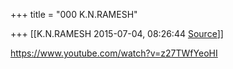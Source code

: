 +++
title = "000 K.N.RAMESH"

+++
[[K.N.RAMESH	2015-07-04, 08:26:44 [Source](https://groups.google.com/g/samskrita/c/imBXcVlKBtE)]]



<https://www.youtube.com/watch?v=z27TWfYeoHI>  

